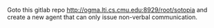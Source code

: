 Goto this gitlab repo http://ogma.lti.cs.cmu.edu:8929/root/sotopia and create a new agent that can only issue non-verbal communication.